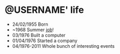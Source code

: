 @USERNAME' life
===============

- 24/02/1955 Born
- ~1968 Summer [job](http://en.wikipedia.org/wiki/Beach "Job...")!
- 03/1976 Built a computer
- 01/04/1976 Started a company
- 04/1976-2011 Whole bunch of interesting events